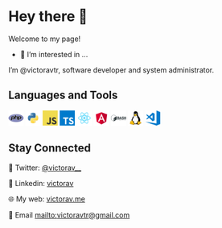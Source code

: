 # Hey there 👋 
Welcome to my page!
- 👀 I’m interested in ...

I’m @victoravtr, software developer and system administrator.

## Languages and Tools
<img height="30" src="https://raw.githubusercontent.com/github/explore/e15411113191afd939a6c8be9e71f270c98674e3/topics/php/php.png" alt="php"> <img height="30" src="https://raw.githubusercontent.com/github/explore/e15411113191afd939a6c8be9e71f270c98674e3/topics/python/python.png" alt="python"> <img height="30" src="https://raw.githubusercontent.com/github/explore/e15411113191afd939a6c8be9e71f270c98674e3/topics/javascript/javascript.png" alt="javascript"> <img height="30" src="https://raw.githubusercontent.com/github/explore/e15411113191afd939a6c8be9e71f270c98674e3/topics/typescript/typescript.png" alt="typescript"> <img height="30" src="https://raw.githubusercontent.com/github/explore/e15411113191afd939a6c8be9e71f270c98674e3/topics/react/react.png" alt="react"> <img height="30" src="https://raw.githubusercontent.com/github/explore/e15411113191afd939a6c8be9e71f270c98674e3/topics/angular/angular.png" alt="angular"> <img height="30" src="https://raw.githubusercontent.com/github/explore/e15411113191afd939a6c8be9e71f270c98674e3/topics/bash/bash.png" alt="bash"> <img height="30" src="https://raw.githubusercontent.com/github/explore/e15411113191afd939a6c8be9e71f270c98674e3/topics/linux/linux.png" alt="linux"> <img height="30" src="https://raw.githubusercontent.com/github/explore/e15411113191afd939a6c8be9e71f270c98674e3/topics/visual-studio-code/visual-studio-code.png" alt="vscode">











## Stay Connected
💬 Twitter: [@victorav__](https://twitter.com/victorav__)

💼 Linkedin: [victorav](https://linkedin)

🌐 My web: [victorav.me](https://victorav.me)

📧 Email [mailto:victoravtr@gmail.com](victoravtr@gmail.com)

